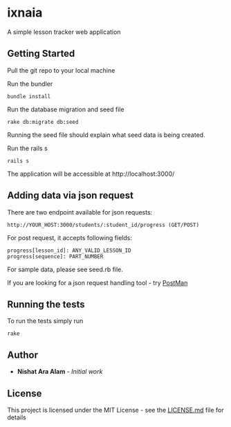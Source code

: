 # ixnaia
A simple lesson tracker web application

## Getting Started

Pull the git repo to your local machine

Run the bundler
```
bundle install
```

Run the database migration and seed file
```
rake db:migrate db:seed
```
Running the seed file should explain what seed data is being created.


Run the rails s
```
rails s
```

The application will be accessible at http://localhost:3000/

## Adding data via json request

There are two endpoint available for json requests:
```
http://YOUR_HOST:3000/students/:student_id/progress (GET/POST)
```
For post request, it accepts following fields:
```
progress[lesson_id]: ANY_VALID_LESSON_ID
progress[sequence]: PART_NUMBER 
```
For sample data, please see seed.rb file.


If you are looking for a json request handling tool - try [PostMan](https://www.getpostman.com/)

## Running the tests

To run the tests simply run 
```
rake
```

## Author

* **Nishat Ara Alam** - *Initial work*

## License

This project is licensed under the MIT License - see the [LICENSE.md](https://github.com/farlin/ixnaia/blob/master/LICENSE) file for details
